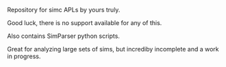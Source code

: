 Repository for simc APLs by yours truly.

Good luck, there is no support available for any of this.

Also contains SimParser python scripts.

Great for analyzing large sets of sims, but incrediby incomplete and a work in progress.
